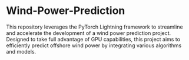 # Wind-Power-Prediction

This repository leverages the PyTorch Lightning framework to streamline and accelerate the development of a wind power prediction project. Designed to take full advantage of GPU capabilities, this project aims to efficiently predict offshore wind power by integrating various algorithms and models.
